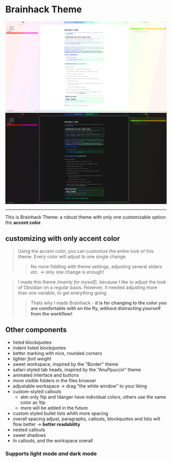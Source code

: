 # Brainhack Theme
![](/images/brainhack-theme-overview-lightmode.png)
![](/images/brainhack-theme-overview-darkmode.png)
***

This is Brainhack Theme: a robust theme with only one customizable option: the **accent color**.
## customizing with only accent color
>Using the accent color, you can customize the entire look of this theme. Every color will adjust to one single change.
>
>>No more fiddling with theme settings, adjusting several sliders etc. 
>>→ only one change is enough!

>I made this theme *(mainly for myself)*, because I like to adjust the look of Obsidian on a regular basis. However, it needed adjusting more than one variable, to get everything going.
>>Thats why I made Brainhack - **it is for changing to the color you are comfortable with on the fly, without distracting yourself from the workflow!**

## Other components
+ listed blockquotes
+ indent listed blockquotes
+ better marking with nice, rounded corners
+ *lighter font weight*
+ sweet workspace, inspired by the "Border" theme
+ safari-styled tab heads, inspired by the "AnuPpuccin" theme
+ animated interface and buttons
+ more visible folders in the files browser
+ adjustable workspace → drag "the white window" to your liking
+ custom-styled callouts
	+ atm only !tip and !danger have individual colors, others use the same color as !tip
	+ more will be added in the future
+ custom styled bullet lists whith more spacing
+ overall spacing adjust, paragraphs, callouts, blockquotes and lists will flow better → **better readability**
+ nested callouts
+ sweet shadows
+ In callouts, and the workspace overall
### Supports light mode *and* dark mode
